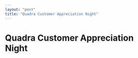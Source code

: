 ```yaml
---
layout: "post"
title: "Quadra Customer Appreciation Night"
---
```


# Quadra Customer Appreciation Night
